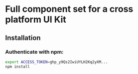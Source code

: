 # Full component set for a cross platform UI Kit

## Installation

### Authenticate with npm:

```bash
export ACCESS_TOKEN=ghp_y9Qs2IwiUYLH2Kq2yXM...
npm install
```